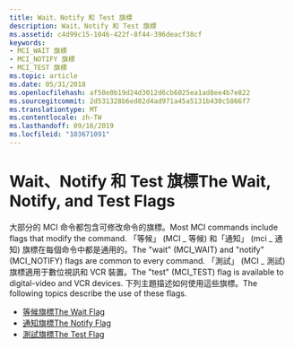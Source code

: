 ```yaml
---
title: Wait、Notify 和 Test 旗標
description: Wait、Notify 和 Test 旗標
ms.assetid: c4d99c15-1046-422f-8f44-396deacf38cf
keywords:
- MCI_WAIT 旗標
- MCI_NOTIFY 旗標
- MCI_TEST 旗標
ms.topic: article
ms.date: 05/31/2018
ms.openlocfilehash: af50e0b19d24d3012d6cb6025ea1ad8ee4b7e822
ms.sourcegitcommit: 2d531328b6ed82d4ad971a45a5131b430c5866f7
ms.translationtype: MT
ms.contentlocale: zh-TW
ms.lasthandoff: 09/16/2019
ms.locfileid: "103671091"
---
```

# <a name="the-wait-notify-and-test-flags"></a><span data-ttu-id="960cb-106">Wait、Notify 和 Test 旗標</span><span class="sxs-lookup"><span data-stu-id="960cb-106">The Wait, Notify, and Test Flags</span></span>

<span data-ttu-id="960cb-107">大部分的 MCI 命令都包含可修改命令的旗標。</span><span class="sxs-lookup"><span data-stu-id="960cb-107">Most MCI commands include flags that modify the command.</span></span> <span data-ttu-id="960cb-108">「等候」 (MCI \_ 等候) 和「通知」 (mci \_ 通知) 旗標在每個命令中都是通用的。</span><span class="sxs-lookup"><span data-stu-id="960cb-108">The "wait" (MCI\_WAIT) and "notify" (MCI\_NOTIFY) flags are common to every command.</span></span> <span data-ttu-id="960cb-109">「測試」 (MCI \_ 測試) 旗標適用于數位視訊和 VCR 裝置。</span><span class="sxs-lookup"><span data-stu-id="960cb-109">The "test" (MCI\_TEST) flag is available to digital-video and VCR devices.</span></span> <span data-ttu-id="960cb-110">下列主題描述如何使用這些旗標。</span><span class="sxs-lookup"><span data-stu-id="960cb-110">The following topics describe the use of these flags.</span></span>

-   [<span data-ttu-id="960cb-111">等候旗標</span><span class="sxs-lookup"><span data-stu-id="960cb-111">The Wait Flag</span></span>](the-wait-flag.md)
-   [<span data-ttu-id="960cb-112">通知旗標</span><span class="sxs-lookup"><span data-stu-id="960cb-112">The Notify Flag</span></span>](the-notify-flag.md)
-   [<span data-ttu-id="960cb-113">測試旗標</span><span class="sxs-lookup"><span data-stu-id="960cb-113">The Test Flag</span></span>](the-test-flag.md)

 

 




